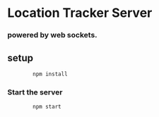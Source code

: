 # Location Tracker Server

### powered by web sockets.

## setup

```bash
        npm install
```

### Start the server

```bash
        npm start
```
